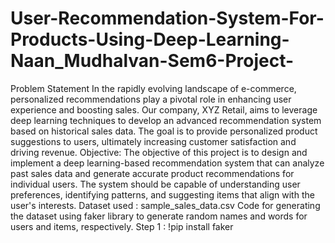 # User-Recommendation-System-For-Products-Using-Deep-Learning-Naan_Mudhalvan-Sem6-Project-
Problem Statement
In the rapidly evolving landscape of e-commerce, personalized recommendations play a 
pivotal role in enhancing user experience and boosting sales. Our company, XYZ Retail, 
aims to leverage deep learning techniques to develop an advanced recommendation 
system based on historical sales data. The goal is to provide personalized product 
suggestions to users, ultimately increasing customer satisfaction and driving revenue.
Objective:
The objective of this project is to design and implement a deep learning-based 
recommendation system that can analyze past sales data and generate accurate product 
recommendations for individual users. The system should be capable of understanding 
user preferences, identifying patterns, and suggesting items that align with the user's 
interests.
Dataset used : sample_sales_data.csv
Code for generating the dataset using faker library to generate random names and 
words for users and items, respectively.
Step 1 : !pip install faker

